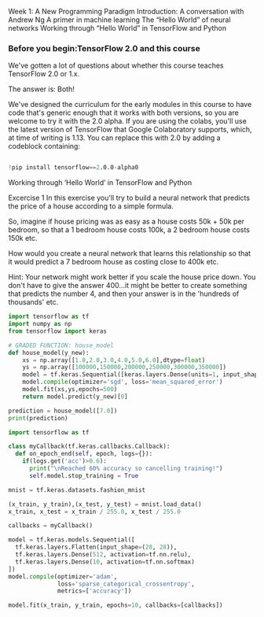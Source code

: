 Week 1: A New Programming Paradigm
Introduction: A conversation with Andrew Ng
A primer in machine learning
The “Hello World” of neural networks
Working through “Hello World” in TensorFlow and Python

### Before you begin:TensorFlow 2.0 and this course

We've gotten a lot of questions about whether this course teaches TensorFlow 2.0 or 1.x.

The answer is: Both!

We've designed the curriculum for the early modules in this course to have code that's generic enough that it works with both versions, so you are welcome to try it with the 2.0 alpha. If you are using the colabs, you'll use the latest version of TensorFlow that Google Colaboratory supports, which, at time of writing is 1.13. You can replace this with 2.0 by adding a codeblock containing:
```s

!pip install tensorflow==2.0.0-alpha0 
```


Working through ‘Hello World’ in TensorFlow and Python






Excercise 1 
In this exercise you'll try to build a neural network that predicts the price of a house according to a simple formula.

So, imagine if house pricing was as easy as a house costs 50k + 50k per bedroom, so that a 1 bedroom house costs 100k, a 2 bedroom house costs 150k etc.

How would you create a neural network that learns this relationship so that it would predict a 7 bedroom house as costing close to 400k etc.

Hint: Your network might work better if you scale the house price down. You don't have to give the answer 400...it might be better to create something that predicts the number 4, and then your answer is in the 'hundreds of thousands' etc.

```python
import tensorflow as tf
import numpy as np
from tensorflow import keras

# GRADED FUNCTION: house_model
def house_model(y_new):
    xs = np.array([1.0,2.0,3.0,4.0,5.0,6.0],dtype=float)
    ys = np.array([100000,150000,200000,250000,300000,350000])
    model = tf.keras.Sequential([keras.layers.Dense(units=1, input_shape=[1])])
    model.compile(optimizer='sgd', loss='mean_squared_error')
    model.fit(xs,ys,epochs=500)
    return model.predict(y_new)[0]

prediction = house_model([7.0])
print(prediction)
```


```python
import tensorflow as tf

class myCallback(tf.keras.callbacks.Callback):
  def on_epoch_end(self, epoch, logs={}):
    if(logs.get('acc')>0.6):
      print("\nReached 60% accuracy so cancelling training!")
      self.model.stop_training = True

mnist = tf.keras.datasets.fashion_mnist

(x_train, y_train),(x_test, y_test) = mnist.load_data()
x_train, x_test = x_train / 255.0, x_test / 255.0

callbacks = myCallback()

model = tf.keras.models.Sequential([
  tf.keras.layers.Flatten(input_shape=(28, 28)),
  tf.keras.layers.Dense(512, activation=tf.nn.relu),
  tf.keras.layers.Dense(10, activation=tf.nn.softmax)
])
model.compile(optimizer='adam',
              loss='sparse_categorical_crossentropy',
              metrics=['accuracy'])

model.fit(x_train, y_train, epochs=10, callbacks=[callbacks])
```